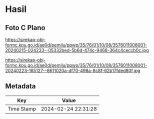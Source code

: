 # Hasil

## Foto C Plano

https://sirekap-obj-formc.kpu.go.id/ae0d/pemilu/ppwp/35/76/01/10/08/3576011008001-20240215-024233--05332bed-5b6d-474c-9468-364c4ceccb0c.jpg

https://sirekap-obj-formc.kpu.go.id/ae0d/pemilu/ppwp/35/76/01/10/08/3576011008001-20240223-165127--8611020a-df70-498a-8c8f-62b17fded80f.jpg


## Metadata

| Key        | Value               |
| ---------- | ------------------- |
| Time Stamp | 2024-02-24 22:31:28 |



